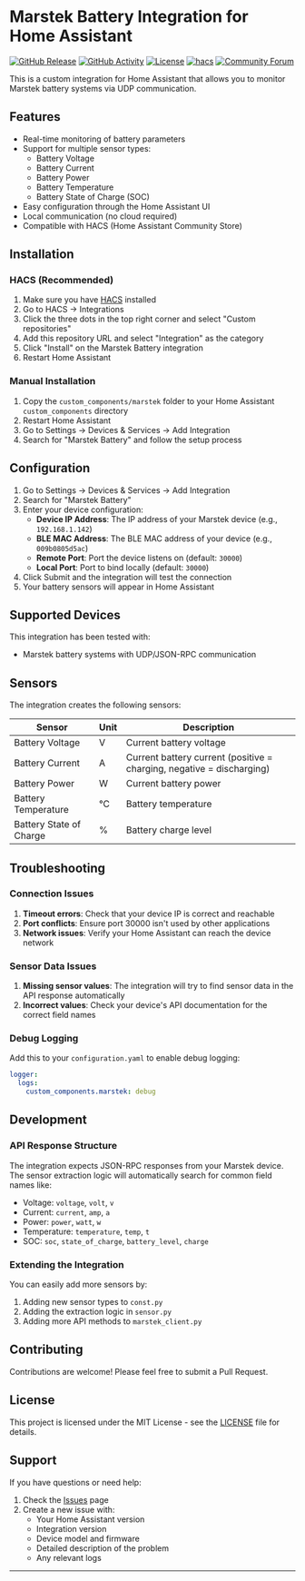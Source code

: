 # Marstek Battery Integration for Home Assistant

[![GitHub Release][releases-shield]][releases]
[![GitHub Activity][commits-shield]][commits]
[![License][license-shield]][license]
[![hacs][hacsbadge]][hacs]
[![Community Forum][forum-shield]][forum]

This is a custom integration for Home Assistant that allows you to monitor Marstek battery systems via UDP communication.

## Features

- Real-time monitoring of battery parameters
- Support for multiple sensor types:
  - Battery Voltage
  - Battery Current
  - Battery Power
  - Battery Temperature
  - Battery State of Charge (SOC)
- Easy configuration through the Home Assistant UI
- Local communication (no cloud required)
- Compatible with HACS (Home Assistant Community Store)

## Installation

### HACS (Recommended)

1. Make sure you have [HACS](https://hacs.xyz/) installed
2. Go to HACS → Integrations
3. Click the three dots in the top right corner and select "Custom repositories"
4. Add this repository URL and select "Integration" as the category
5. Click "Install" on the Marstek Battery integration
6. Restart Home Assistant

### Manual Installation

1. Copy the `custom_components/marstek` folder to your Home Assistant `custom_components` directory
2. Restart Home Assistant
3. Go to Settings → Devices & Services → Add Integration
4. Search for "Marstek Battery" and follow the setup process

## Configuration

1. Go to Settings → Devices & Services → Add Integration
2. Search for "Marstek Battery"
3. Enter your device configuration:
   - **Device IP Address**: The IP address of your Marstek device (e.g., `192.168.1.142`)
   - **BLE MAC Address**: The BLE MAC address of your device (e.g., `009b0805d5ac`)
   - **Remote Port**: Port the device listens on (default: `30000`)
   - **Local Port**: Port to bind locally (default: `30000`)
4. Click Submit and the integration will test the connection
5. Your battery sensors will appear in Home Assistant

## Supported Devices

This integration has been tested with:
- Marstek battery systems with UDP/JSON-RPC communication

## Sensors

The integration creates the following sensors:

| Sensor | Unit | Description |
|--------|------|-------------|
| Battery Voltage | V | Current battery voltage |
| Battery Current | A | Current battery current (positive = charging, negative = discharging) |
| Battery Power | W | Current battery power |
| Battery Temperature | °C | Battery temperature |
| Battery State of Charge | % | Battery charge level |

## Troubleshooting

### Connection Issues

1. **Timeout errors**: Check that your device IP is correct and reachable
2. **Port conflicts**: Ensure port 30000 isn't used by other applications
3. **Network issues**: Verify your Home Assistant can reach the device network

### Sensor Data Issues

1. **Missing sensor values**: The integration will try to find sensor data in the API response automatically
2. **Incorrect values**: Check your device's API documentation for the correct field names

### Debug Logging

Add this to your `configuration.yaml` to enable debug logging:

```yaml
logger:
  logs:
    custom_components.marstek: debug
```

## Development

### API Response Structure

The integration expects JSON-RPC responses from your Marstek device. The sensor extraction logic will automatically search for common field names like:

- Voltage: `voltage`, `volt`, `v`
- Current: `current`, `amp`, `a`  
- Power: `power`, `watt`, `w`
- Temperature: `temperature`, `temp`, `t`
- SOC: `soc`, `state_of_charge`, `battery_level`, `charge`

### Extending the Integration

You can easily add more sensors by:

1. Adding new sensor types to `const.py`
2. Adding the extraction logic in `sensor.py`
3. Adding more API methods to `marstek_client.py`

## Contributing

Contributions are welcome! Please feel free to submit a Pull Request.

## License

This project is licensed under the MIT License - see the [LICENSE](LICENSE) file for details.

## Support

If you have questions or need help:

1. Check the [Issues](https://github.com/yourusername/marstek-hacs/issues) page
2. Create a new issue with:
   - Your Home Assistant version
   - Integration version
   - Device model and firmware
   - Detailed description of the problem
   - Any relevant logs

---

[releases-shield]: https://img.shields.io/github/release/yourusername/marstek-hacs.svg?style=for-the-badge
[commits-shield]: https://img.shields.io/github/commit-activity/y/yourusername/marstek-hacs.svg?style=for-the-badge
[commits]: https://github.com/yourusername/marstek-hacs/commits/main
[hacs]: https://github.com/hacs/integration
[hacsbadge]: https://img.shields.io/badge/HACS-Custom-orange.svg?style=for-the-badge
[forum-shield]: https://img.shields.io/badge/community-forum-brightgreen.svg?style=for-the-badge
[forum]: https://community.home-assistant.io/
[license]: https://github.com/yourusername/marstek-hacs/blob/main/LICENSE
[license-shield]: https://img.shields.io/github/license/yourusername/marstek-hacs.svg?style=for-the-badge
[releases]: https://github.com/yourusername/marstek-hacs/releases